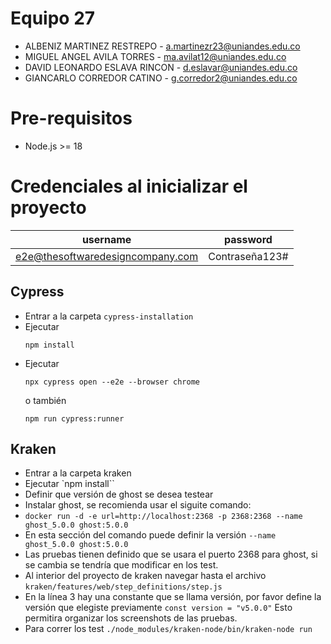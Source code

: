 # Equipo 27

- ALBENIZ MARTINEZ RESTREPO - a.martinezr23@uniandes.edu.co
- MIGUEL ANGEL AVILA TORRES - ma.avilat12@uniandes.edu.co
- DAVID LEONARDO ESLAVA RINCON - d.eslavar@uniandes.edu.co
- GIANCARLO CORREDOR CATINO - g.corredor2@uniandes.edu.co

# Pre-requisitos
- Node.js >= 18

# Credenciales al inicializar el proyecto

| username                         | password       |
|:--------------------------------:|:--------------:|
| e2e@thesoftwaredesigncompany.com | Contraseña123# |

## Cypress

- Entrar a la carpeta `cypress-installation`
- Ejecutar
    ```shell
    npm install
    ```
- Ejecutar
    ```shell
    npx cypress open --e2e --browser chrome
    ```
    o también
    ```shell
    npm run cypress:runner
    ```

## Kraken

- Entrar a la carpeta kraken
- Ejecutar `npm install``
- Definir que versión de ghost se desea testear
- Instalar ghost, se recomienda usar el siguite comando:
- `docker run -d -e url=http://localhost:2368 -p 2368:2368 --name ghost_5.0.0 ghost:5.0.0`
- En esta sección del comando puede definir la versión `--name ghost_5.0.0 ghost:5.0.0`
- Las pruebas tienen definido que se usara el puerto 2368 para ghost, si se cambia se tendría que modificar en los test.
- Al interior del proyecto de kraken navegar hasta el archivo `kraken/features/web/step_definitions/step.js`
- En la línea 3 hay una constante que se llama versión, por favor define la versión que elegiste previamente `const version = "v5.0.0"` Esto permitira organizar los screenshots de las pruebas.
- Para correr los test `./node_modules/kraken-node/bin/kraken-node run`
